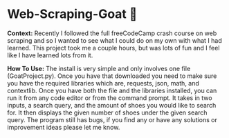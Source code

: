 # Web-Scraping-Goat 🐐
**Context:**
Recently I followed the full freeCodeCamp crash course on web scraping and so I wanted to
see what I could do on my own with what I had learned. This project took me a couple hours,
but was lots of fun and I feel like I have learned lots from it. 

**How To Use:**
The install is very simple and only involves one file (GoatProject.py). Once you have that downloaded
you need to make sure you have the required libraries which are, requests, json, math, and contextlib.
Once you have both the file and the libraries installed, you can run it from any code editor or from
the command prompt. It takes in two inputs, a search query, and the amount of shoes you would like to search
for. It then displays the given number of shoes under the given search query. The program still has bugs,
if you find any or have any solutions or improvement ideas please let me know.
